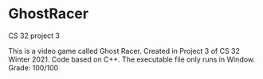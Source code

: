 # GhostRacer
CS 32 project 3

This is a video game called Ghost Racer.
Created in Project 3 of CS 32 Winter 2021.
Code based on C++.
The executable file only runs in Window.
Grade: 100/100
